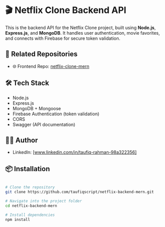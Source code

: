 # 🎬 Netflix Clone Backend API

This is the backend API for the Netflix Clone project, built using **Node.js**, **Express.js**, and **MongoDB**. It handles user authentication, movie favorites, and connects with Firebase for secure token validation.

## 🔗 Related Repositories

- 🌐 Frontend Repo: [netflix-clone-mern](https://github.com/taufiqscript/netflix-clone-mern)

## 🛠 Tech Stack

- Node.js
- Express.js
- MongoDB + Mongoose
- Firebase Authentication (token validation)
- CORS
- Swagger (API documentation)

## 🧑‍💻 Author
- LinkedIn: [www.linkedin.com/in/taufiq-rahman-98a322356]

## 📦 Installation

```bash

# Clone the repository
git clone https://github.com/taufiqscript/netflix-backend-mern.git

# Navigate into the project folder
cd netflix-backend-mern

# Install dependencies
npm install

